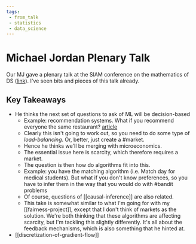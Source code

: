 ```yaml
---
tags:
 - from_talk
 - statistics
 - data_science
---
```


# Michael Jordan Plenary Talk

Our MJ gave a plenary talk at the SIAM conference on the mathematics of DS ([link](https://meetings.siam.org/sess/dsp_programsess.cfm?SESSIONCODE=69238)).
I've seen bits and pieces of this talk already.

## Key Takeaways

 - He thinks the next set of questions to ask of ML will be decision-based
   + Example: recommendation systems. What if you recommend everyone the same restaurant? [article](https://hdsr.mitpress.mit.edu/pub/2imtstfu/release/6)
   + Clearly this isn't going to work out, so you need to do some type of *load-balancing*. Or, better, just create a #market.
   + Hence he thinks we'll be merging with microeconomics.
   + The essential issue here is scarcity, which therefore requires a market.
   + The question is then how do algorithms fit into this.
   + Example: you have the matching algorithm (i.e. Match day for medical students). But what if you don't know preferences, so you have to infer them in the way that you would do with #bandit problems
   + Of course, questions of [[causal-inference]] are also related.
   + This take is somewhat similar to what I'm going for with my [[fairness-project]], except that I don't think of markets as the solution. We're both thinking that these algorithms are affecting scarcity, but I'm tackling this slightly differently. It's all about the feedback mechanisms, which is also something that he hinted at.
 - [[discretization-of-gradient-flow]]